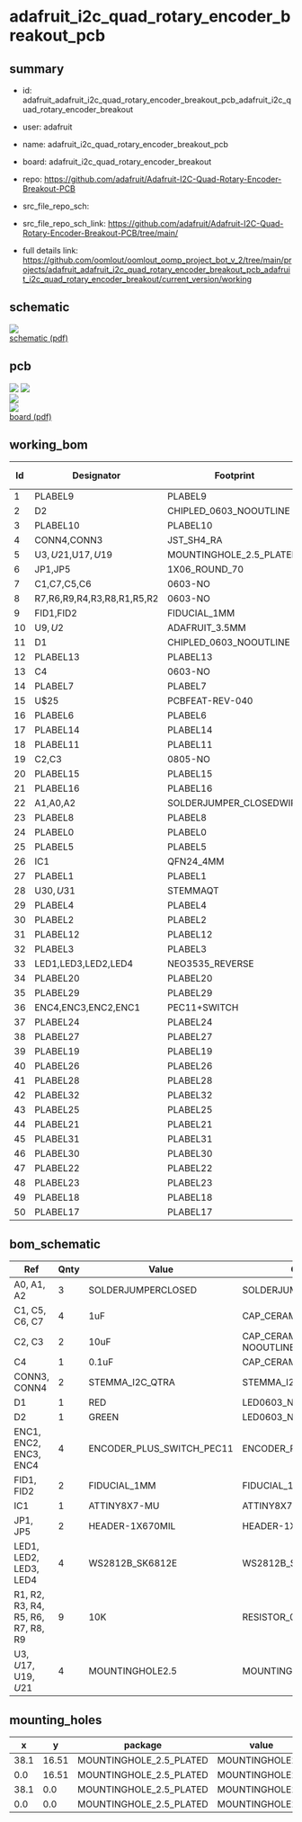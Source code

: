# adafruit_i2c_quad_rotary_encoder_breakout_pcb
 
## summary 
* id: adafruit_adafruit_i2c_quad_rotary_encoder_breakout_pcb_adafruit_i2c_quad_rotary_encoder_breakout
* user: adafruit
* name: adafruit_i2c_quad_rotary_encoder_breakout_pcb
* board: adafruit_i2c_quad_rotary_encoder_breakout
* repo: https://github.com/adafruit/Adafruit-I2C-Quad-Rotary-Encoder-Breakout-PCB



* src_file_repo_sch: 
* src_file_repo_sch_link: https://github.com/adafruit/Adafruit-I2C-Quad-Rotary-Encoder-Breakout-PCB/tree/main/
* full details link: https://github.com/oomlout/oomlout_oomp_project_bot_v_2/tree/main/projects/adafruit_adafruit_i2c_quad_rotary_encoder_breakout_pcb_adafruit_i2c_quad_rotary_encoder_breakout/current_version/working  

## schematic  
![](working_schematic_600.png)  
[schematic (pdf)](working_schematic.pdf) 






















## pcb  
![](working_3d_600.png) 
![](working_3d_front_600.png)  
![](working_3d_back_600.png)  
![](working_600.png)  
[board (pdf)](working.pdf)  

## working_bom
| Id | Designator | Footprint | Quantity | Designation | Supplier and ref |  | None | 
| --- | --- | --- | --- | --- | --- | --- | --- | 
| 1 | PLABEL9 | PLABEL9 | 1 |  |  |  | [''] | 
| 2 | D2 | CHIPLED_0603_NOOUTLINE | 1 | GREEN |  |  | [''] | 
| 3 | PLABEL10 | PLABEL10 | 1 |  |  |  | [''] | 
| 4 | CONN4,CONN3 | JST_SH4_RA | 2 | STEMMA_I2C_QTRA |  |  | [''] | 
| 5 | U$3,U$21,U$17,U$19 | MOUNTINGHOLE_2.5_PLATED | 4 | MOUNTINGHOLE2.5 |  |  | [''] | 
| 6 | JP1,JP5 | 1X06_ROUND_70 | 2 |  |  |  | [''] | 
| 7 | C1,C7,C5,C6 | 0603-NO | 4 | 1uF |  |  | [''] | 
| 8 | R7,R6,R9,R4,R3,R8,R1,R5,R2 | 0603-NO | 9 | 10K |  |  | [''] | 
| 9 | FID1,FID2 | FIDUCIAL_1MM | 2 | FIDUCIAL_1MM |  |  | [''] | 
| 10 | U$9,U$2 | ADAFRUIT_3.5MM | 2 |  |  |  | [''] | 
| 11 | D1 | CHIPLED_0603_NOOUTLINE | 1 | RED |  |  | [''] | 
| 12 | PLABEL13 | PLABEL13 | 1 |  |  |  | [''] | 
| 13 | C4 | 0603-NO | 1 | 0.1uF |  |  | [''] | 
| 14 | PLABEL7 | PLABEL7 | 1 |  |  |  | [''] | 
| 15 | U$25 | PCBFEAT-REV-040 | 1 |  |  |  | [''] | 
| 16 | PLABEL6 | PLABEL6 | 1 |  |  |  | [''] | 
| 17 | PLABEL14 | PLABEL14 | 1 |  |  |  | [''] | 
| 18 | PLABEL11 | PLABEL11 | 1 |  |  |  | [''] | 
| 19 | C2,C3 | 0805-NO | 2 | 10uF |  |  | [''] | 
| 20 | PLABEL15 | PLABEL15 | 1 |  |  |  | [''] | 
| 21 | PLABEL16 | PLABEL16 | 1 |  |  |  | [''] | 
| 22 | A1,A0,A2 | SOLDERJUMPER_CLOSEDWIRE | 3 |  |  |  | [''] | 
| 23 | PLABEL8 | PLABEL8 | 1 |  |  |  | [''] | 
| 24 | PLABEL0 | PLABEL0 | 1 |  |  |  | [''] | 
| 25 | PLABEL5 | PLABEL5 | 1 |  |  |  | [''] | 
| 26 | IC1 | QFN24_4MM | 1 | ATTINY8X7-MU |  |  | [''] | 
| 27 | PLABEL1 | PLABEL1 | 1 |  |  |  | [''] | 
| 28 | U$30,U$31 | STEMMAQT | 2 |  |  |  | [''] | 
| 29 | PLABEL4 | PLABEL4 | 1 |  |  |  | [''] | 
| 30 | PLABEL2 | PLABEL2 | 1 |  |  |  | [''] | 
| 31 | PLABEL12 | PLABEL12 | 1 |  |  |  | [''] | 
| 32 | PLABEL3 | PLABEL3 | 1 |  |  |  | [''] | 
| 33 | LED1,LED3,LED2,LED4 | NEO3535_REVERSE | 4 | WS2812B_SK6812E |  |  | [''] | 
| 34 | PLABEL20 | PLABEL20 | 1 |  |  |  | [''] | 
| 35 | PLABEL29 | PLABEL29 | 1 |  |  |  | [''] | 
| 36 | ENC4,ENC3,ENC2,ENC1 | PEC11+SWITCH | 4 |  |  |  | [''] | 
| 37 | PLABEL24 | PLABEL24 | 1 |  |  |  | [''] | 
| 38 | PLABEL27 | PLABEL27 | 1 |  |  |  | [''] | 
| 39 | PLABEL19 | PLABEL19 | 1 |  |  |  | [''] | 
| 40 | PLABEL26 | PLABEL26 | 1 |  |  |  | [''] | 
| 41 | PLABEL28 | PLABEL28 | 1 |  |  |  | [''] | 
| 42 | PLABEL32 | PLABEL32 | 1 |  |  |  | [''] | 
| 43 | PLABEL25 | PLABEL25 | 1 |  |  |  | [''] | 
| 44 | PLABEL21 | PLABEL21 | 1 |  |  |  | [''] | 
| 45 | PLABEL31 | PLABEL31 | 1 |  |  |  | [''] | 
| 46 | PLABEL30 | PLABEL30 | 1 |  |  |  | [''] | 
| 47 | PLABEL22 | PLABEL22 | 1 |  |  |  | [''] | 
| 48 | PLABEL23 | PLABEL23 | 1 |  |  |  | [''] | 
| 49 | PLABEL18 | PLABEL18 | 1 |  |  |  | [''] | 
| 50 | PLABEL17 | PLABEL17 | 1 |  |  |  | [''] | 


## bom_schematic
| Ref | Qnty | Value | Cmp name | Footprint | Description | Vendor | DNP | 
| --- | --- | --- | --- | --- | --- | --- | --- | 
| A0, A1, A2 | 3 | SOLDERJUMPERCLOSED | SOLDERJUMPERCLOSED | working:SOLDERJUMPER_CLOSEDWIRE |  |  |  | 
| C1, C5, C6, C7 | 4 | 1uF | CAP_CERAMIC0603_NO | working:0603-NO |  |  |  | 
| C2, C3 | 2 | 10uF | CAP_CERAMIC0805-NOOUTLINE | working:0805-NO |  |  |  | 
| C4 | 1 | 0.1uF | CAP_CERAMIC0603_NO | working:0603-NO |  |  |  | 
| CONN3, CONN4 | 2 | STEMMA_I2C_QTRA | STEMMA_I2C_QTRA | working:JST_SH4_RA |  |  |  | 
| D1 | 1 | RED | LED0603_NOOUTLINE | working:CHIPLED_0603_NOOUTLINE |  |  |  | 
| D2 | 1 | GREEN | LED0603_NOOUTLINE | working:CHIPLED_0603_NOOUTLINE |  |  |  | 
| ENC1, ENC2, ENC3, ENC4 | 4 | ENCODER_PLUS_SWITCH_PEC11 | ENCODER_PLUS_SWITCH_PEC11 | working:PEC11+SWITCH |  |  |  | 
| FID1, FID2 | 2 | FIDUCIAL_1MM | FIDUCIAL_1MM | working:FIDUCIAL_1MM |  |  |  | 
| IC1 | 1 | ATTINY8X7-MU | ATTINY8X7-MU | working:QFN24_4MM |  |  |  | 
| JP1, JP5 | 2 | HEADER-1X670MIL | HEADER-1X670MIL | working:1X06_ROUND_70 |  |  |  | 
| LED1, LED2, LED3, LED4 | 4 | WS2812B_SK6812E | WS2812B_SK6812E | working:NEO3535_REVERSE |  |  |  | 
| R1, R2, R3, R4, R5, R6, R7, R8, R9 | 9 | 10K | RESISTOR_0603_NOOUT | working:0603-NO |  |  |  | 
| U$3, U$17, U$19, U$21 | 4 | MOUNTINGHOLE2.5 | MOUNTINGHOLE2.5 | working:MOUNTINGHOLE_2.5_PLATED |  |  |  | 


## mounting_holes
| x | y | package | value | ref | size | 
| --- | --- | --- | --- | --- | --- | 
| 38.1 | 16.51 | MOUNTINGHOLE_2.5_PLATED | MOUNTINGHOLE2.5 | U$3 | m3 | 
| 0.0 | 16.51 | MOUNTINGHOLE_2.5_PLATED | MOUNTINGHOLE2.5 | U$17 | m3 | 
| 38.1 | 0.0 | MOUNTINGHOLE_2.5_PLATED | MOUNTINGHOLE2.5 | U$19 | m3 | 
| 0.0 | 0.0 | MOUNTINGHOLE_2.5_PLATED | MOUNTINGHOLE2.5 | U$21 | m3 | 


